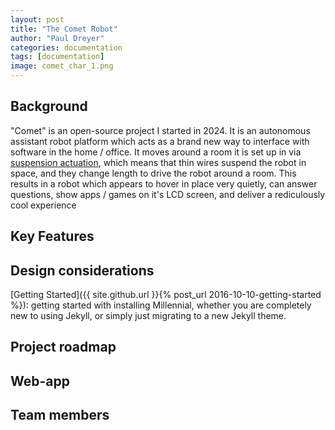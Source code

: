 ```yaml
---
layout: post
title: "The Comet Robot"
author: "Paul Dreyer"
categories: documentation
tags: [documentation]
image: comet_char_1.png
---
```


## Background

"Comet" is an open-source project I started in 2024. It is an autonomous assistant robot platform which acts as a brand new way to interface with software in the home / office. It moves around a room it is set up in via [suspension actuation](https://en.wikipedia.org/wiki/Cable_robots), which means that thin wires suspend the robot in space, and they change length to drive the robot around a room. This results in a robot which appears to hover in place very quietly, can answer questions, show apps / games on it's LCD screen, and deliver a rediculously cool experience

## Key Features

<!-- [Getting Started]({{ site.github.url }}{% post_url 2016-10-10-getting-started %}): getting started with installing Millennial, whether you are completely new to using Jekyll, or simply just migrating to a new Jekyll theme. -->


## Design considerations

[Getting Started]({{ site.github.url }}{% post_url 2016-10-10-getting-started %}): getting started with installing Millennial, whether you are completely new to using Jekyll, or simply just migrating to a new Jekyll theme.

## Project roadmap

## Web-app

## Team members
